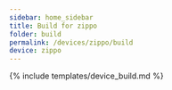 ```yaml
---
sidebar: home_sidebar
title: Build for zippo
folder: build
permalink: /devices/zippo/build
device: zippo
---
```

{% include templates/device_build.md %}
